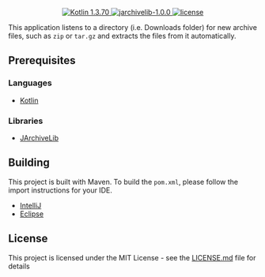 <p align="center">
  <a href="https://kotlinlang.org/">
    <img src="https://img.shields.io/badge/Kotlin-1.3.70-blue.svg" alt="Kotlin 1.3.70">
  </a>
  <a href="https://github.com/thrau/jarchivelib">
    <img src="https://img.shields.io/badge/jarchivelib-1.0.0-blue.svg" alt="jarchivelib-1.0.0">
  </a>
  <a href="LICENSE.md">
    <img src="https://img.shields.io/github/license/JakeJMattson/AutoUnzipper.svg" alt="license">
  </a>
</p>

This application listens to a directory (i.e. Downloads folder) for new archive files, such as `zip` or `tar.gz` and extracts the files from it automatically.

## Prerequisites

### Languages
* [Kotlin](https://kotlinlang.org/)

### Libraries
* [JArchiveLib](https://github.com/thrau/jarchivelib)

## Building
This project is built with Maven. To build the `pom.xml`, please follow the import instructions for your IDE.
* [IntelliJ](https://www.tutorialspoint.com/maven/maven_intellij_idea.htm)
* [Eclipse](https://www.tutorialspoint.com/maven/maven_eclispe_ide.htm)

## License
This project is licensed under the MIT License - see the [LICENSE.md](LICENSE.md) file for details
